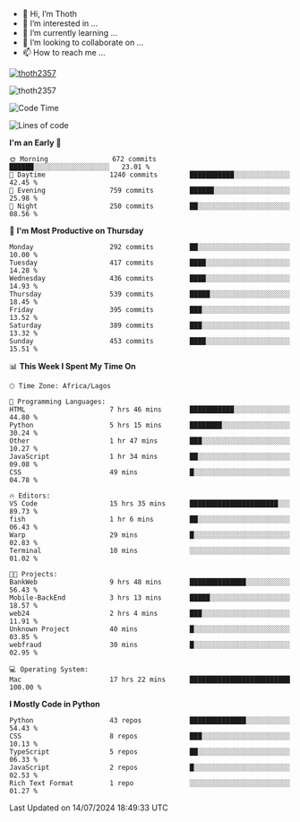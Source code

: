 <!---
thoth2357/thoth2357 is a ✨ special ✨ repository because its `README.md` (this file) appears on your GitHub profile.
You can click the Preview link to take a look at your changes.
--->

- 👋 Hi, I’m Thoth
- 👀 I’m interested in ...
- 🌱 I’m currently learning ...
- 💞️ I’m looking to collaborate on ...
- 📫 How to reach me ...


<p align="left"> <a href="https://github.com/ryo-ma/github-profile-trophy"><img src="https://github-profile-trophy.vercel.app/?username=thoth2357&theme=gruvbox&no-bg=true&no-frame=false&title=MultiLanguage,Commits,Repositories,Stars,Followers,PullRequest,Reviews,Issues" alt="thoth2357" /></a> </p>

<p align="left"> <img src="https://komarev.com/ghpvc/?username=thoth2357&label=Profile%20views&color=0e75b6&style=flat" alt="thoth2357" /> </p>

<!--START_SECTION:waka-->
![Code Time](http://img.shields.io/badge/Code%20Time-3%2C084%20hrs%2045%20mins-blue)

![Lines of code](https://img.shields.io/badge/From%20Hello%20World%20I%27ve%20Written-31.0%20million%20lines%20of%20code-blue)

**I'm an Early 🐤** 

```text
🌞 Morning                672 commits         ██████░░░░░░░░░░░░░░░░░░░   23.01 % 
🌆 Daytime                1240 commits        ███████████░░░░░░░░░░░░░░   42.45 % 
🌃 Evening                759 commits         ██████░░░░░░░░░░░░░░░░░░░   25.98 % 
🌙 Night                  250 commits         ██░░░░░░░░░░░░░░░░░░░░░░░   08.56 % 
```
📅 **I'm Most Productive on Thursday** 

```text
Monday                   292 commits         ██░░░░░░░░░░░░░░░░░░░░░░░   10.00 % 
Tuesday                  417 commits         ████░░░░░░░░░░░░░░░░░░░░░   14.28 % 
Wednesday                436 commits         ████░░░░░░░░░░░░░░░░░░░░░   14.93 % 
Thursday                 539 commits         █████░░░░░░░░░░░░░░░░░░░░   18.45 % 
Friday                   395 commits         ███░░░░░░░░░░░░░░░░░░░░░░   13.52 % 
Saturday                 389 commits         ███░░░░░░░░░░░░░░░░░░░░░░   13.32 % 
Sunday                   453 commits         ████░░░░░░░░░░░░░░░░░░░░░   15.51 % 
```


📊 **This Week I Spent My Time On** 

```text
🕑︎ Time Zone: Africa/Lagos

💬 Programming Languages: 
HTML                     7 hrs 46 mins       ███████████░░░░░░░░░░░░░░   44.80 % 
Python                   5 hrs 15 mins       ████████░░░░░░░░░░░░░░░░░   30.24 % 
Other                    1 hr 47 mins        ███░░░░░░░░░░░░░░░░░░░░░░   10.27 % 
JavaScript               1 hr 34 mins        ██░░░░░░░░░░░░░░░░░░░░░░░   09.08 % 
CSS                      49 mins             █░░░░░░░░░░░░░░░░░░░░░░░░   04.78 % 

🔥 Editors: 
VS Code                  15 hrs 35 mins      ██████████████████████░░░   89.73 % 
fish                     1 hr 6 mins         ██░░░░░░░░░░░░░░░░░░░░░░░   06.43 % 
Warp                     29 mins             █░░░░░░░░░░░░░░░░░░░░░░░░   02.83 % 
Terminal                 10 mins             ░░░░░░░░░░░░░░░░░░░░░░░░░   01.02 % 

🐱‍💻 Projects: 
BankWeb                  9 hrs 48 mins       ██████████████░░░░░░░░░░░   56.43 % 
Mobile-BackEnd           3 hrs 13 mins       █████░░░░░░░░░░░░░░░░░░░░   18.57 % 
web24                    2 hrs 4 mins        ███░░░░░░░░░░░░░░░░░░░░░░   11.91 % 
Unknown Project          40 mins             █░░░░░░░░░░░░░░░░░░░░░░░░   03.85 % 
webfraud                 30 mins             █░░░░░░░░░░░░░░░░░░░░░░░░   02.95 % 

💻 Operating System: 
Mac                      17 hrs 22 mins      █████████████████████████   100.00 % 
```

**I Mostly Code in Python** 

```text
Python                   43 repos            ██████████████░░░░░░░░░░░   54.43 % 
CSS                      8 repos             ███░░░░░░░░░░░░░░░░░░░░░░   10.13 % 
TypeScript               5 repos             ██░░░░░░░░░░░░░░░░░░░░░░░   06.33 % 
JavaScript               2 repos             █░░░░░░░░░░░░░░░░░░░░░░░░   02.53 % 
Rich Text Format         1 repo              ░░░░░░░░░░░░░░░░░░░░░░░░░   01.27 % 
```




 Last Updated on 14/07/2024 18:49:33 UTC
<!--END_SECTION:waka-->
<!--![](http://github-profile-summary-cards.vercel.app/api/cards/profile-details?username=thoth2357&theme=2077)

![](http://github-profile-summary-cards.vercel.app/api/cards/stats?username=thoth2357&theme=2077)![](http://github-profile-summary-cards.vercel.app/api/cards/productive-time?username=thoth2357&theme=2077&utcOffset=8) -->
